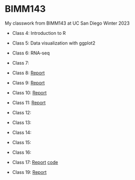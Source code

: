 # BIMM143

My classwork from BIMM143 at UC San Diego Winter 2023

- Class 4: Introduction to R 
- Class 5: Data visualization with ggplot2
- Class 6: RNA-seq
- Class 7: 
- Class 8: [Report](https://github.com/mqnguyen1/bimm143_github/blob/main/Lab08/Lab08_MiniProject.md)
- Class 9: [Report](https://github.com/mqnguyen1/bimm143_github/blob/main/Lab09/Lab09.md)
- Class 10: [Report](https://github.com/mqnguyen1/bimm143_github/blob/main/Lab10/Lab10%20html.Rmd)
- Class 11: [Report](https://github.com/mqnguyen1/bimm143_github/blob/main/Lab11/Lab11-Session.md)
- Class 12: 
- Class 13: 
- Class 14: 
- Class 15: 
- Class 16: 
- Class 17: [Report](https://github.com/mqnguyen1/bimm143_github/blob/main/class17/class17.md) [code](https://github.com/mqnguyen1/bimm143_github/blob/main/class17/class17.Rmd)

- Class 19: [Report](https://github.com/mqnguyen1/bimm143_github/blob/main/class19/class19.md)

